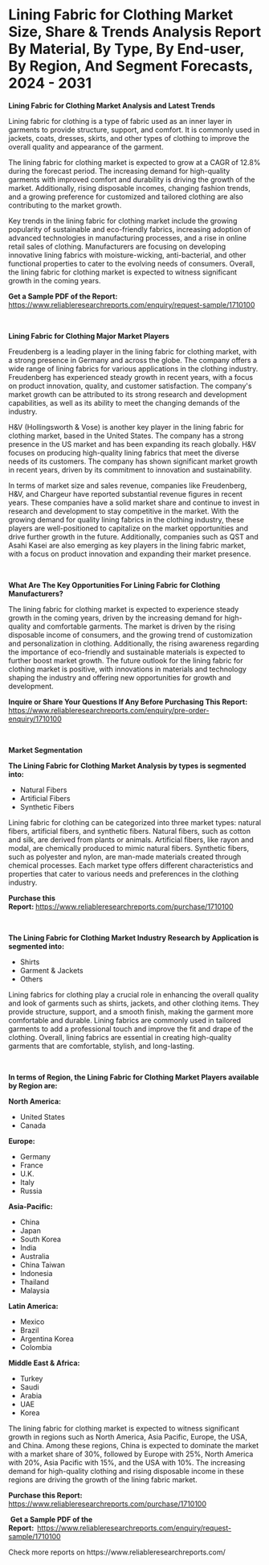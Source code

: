 <p><h1>Lining Fabric for Clothing Market Size, Share & Trends Analysis Report By Material, By Type, By End-user, By Region, And Segment Forecasts, 2024 - 2031</h1></p><p><strong>Lining Fabric for Clothing Market Analysis and Latest Trends</strong></p>
<p><p>Lining fabric for clothing is a type of fabric used as an inner layer in garments to provide structure, support, and comfort. It is commonly used in jackets, coats, dresses, skirts, and other types of clothing to improve the overall quality and appearance of the garment.</p><p>The lining fabric for clothing market is expected to grow at a CAGR of 12.8% during the forecast period. The increasing demand for high-quality garments with improved comfort and durability is driving the growth of the market. Additionally, rising disposable incomes, changing fashion trends, and a growing preference for customized and tailored clothing are also contributing to the market growth.</p><p>Key trends in the lining fabric for clothing market include the growing popularity of sustainable and eco-friendly fabrics, increasing adoption of advanced technologies in manufacturing processes, and a rise in online retail sales of clothing. Manufacturers are focusing on developing innovative lining fabrics with moisture-wicking, anti-bacterial, and other functional properties to cater to the evolving needs of consumers. Overall, the lining fabric for clothing market is expected to witness significant growth in the coming years.</p></p>
<p><strong>Get a Sample PDF of the Report:&nbsp;</strong> <a href="https://www.reliableresearchreports.com/enquiry/request-sample/1710100">https://www.reliableresearchreports.com/enquiry/request-sample/1710100</a></p>
<p>&nbsp;</p>
<p><strong>Lining Fabric for Clothing Major Market Players</strong></p>
<p><p>Freudenberg is a leading player in the lining fabric for clothing market, with a strong presence in Germany and across the globe. The company offers a wide range of lining fabrics for various applications in the clothing industry. Freudenberg has experienced steady growth in recent years, with a focus on product innovation, quality, and customer satisfaction. The company's market growth can be attributed to its strong research and development capabilities, as well as its ability to meet the changing demands of the industry.</p><p>H&V (Hollingsworth & Vose) is another key player in the lining fabric for clothing market, based in the United States. The company has a strong presence in the US market and has been expanding its reach globally. H&V focuses on producing high-quality lining fabrics that meet the diverse needs of its customers. The company has shown significant market growth in recent years, driven by its commitment to innovation and sustainability.</p><p>In terms of market size and sales revenue, companies like Freudenberg, H&V, and Chargeur have reported substantial revenue figures in recent years. These companies have a solid market share and continue to invest in research and development to stay competitive in the market. With the growing demand for quality lining fabrics in the clothing industry, these players are well-positioned to capitalize on the market opportunities and drive further growth in the future. Additionally, companies such as QST and Asahi Kasei are also emerging as key players in the lining fabric market, with a focus on product innovation and expanding their market presence.</p></p>
<p>&nbsp;</p>
<p><strong>What Are The Key Opportunities For Lining Fabric for Clothing Manufacturers?</strong></p>
<p><p>The lining fabric for clothing market is expected to experience steady growth in the coming years, driven by the increasing demand for high-quality and comfortable garments. The market is driven by the rising disposable income of consumers, and the growing trend of customization and personalization in clothing. Additionally, the rising awareness regarding the importance of eco-friendly and sustainable materials is expected to further boost market growth. The future outlook for the lining fabric for clothing market is positive, with innovations in materials and technology shaping the industry and offering new opportunities for growth and development.</p></p>
<p><strong>Inquire or Share Your Questions If Any Before Purchasing This Report:</strong> <a href="https://www.reliableresearchreports.com/enquiry/pre-order-enquiry/1710100">https://www.reliableresearchreports.com/enquiry/pre-order-enquiry/1710100</a></p>
<p>&nbsp;</p>
<p><strong>Market Segmentation</strong></p>
<p><strong>The Lining Fabric for Clothing Market Analysis by types is segmented into:</strong></p>
<p><ul><li>Natural Fibers</li><li>Artificial Fibers</li><li>Synthetic Fibers</li></ul></p>
<p><p>Lining fabric for clothing can be categorized into three market types: natural fibers, artificial fibers, and synthetic fibers. Natural fibers, such as cotton and silk, are derived from plants or animals. Artificial fibers, like rayon and modal, are chemically produced to mimic natural fibers. Synthetic fibers, such as polyester and nylon, are man-made materials created through chemical processes. Each market type offers different characteristics and properties that cater to various needs and preferences in the clothing industry.</p></p>
<p><strong>Purchase this Report:&nbsp;</strong><a href="https://www.reliableresearchreports.com/purchase/1710100">https://www.reliableresearchreports.com/purchase/1710100</a></p>
<p>&nbsp;</p>
<p><strong>The Lining Fabric for Clothing Market Industry Research by Application is segmented into:</strong></p>
<p><ul><li>Shirts</li><li>Garment & Jackets</li><li>Others</li></ul></p>
<p><p>Lining fabrics for clothing play a crucial role in enhancing the overall quality and look of garments such as shirts, jackets, and other clothing items. They provide structure, support, and a smooth finish, making the garment more comfortable and durable. Lining fabrics are commonly used in tailored garments to add a professional touch and improve the fit and drape of the clothing. Overall, lining fabrics are essential in creating high-quality garments that are comfortable, stylish, and long-lasting.</p></p>
<p>&nbsp;</p>
<p><strong>In terms of Region, the Lining Fabric for Clothing Market Players available by Region are:</strong></p>
<p>
    <p> <strong> North America: </strong>
        <ul>
            <li>United States</li>
            <li>Canada</li>
        </ul>
        </p> 
    <p> <strong> Europe: </strong>
        <ul>
            <li>Germany</li>
            <li>France</li>
            <li>U.K.</li>
            <li>Italy</li>
            <li>Russia</li>
        </ul>
        </p> 
    <p> <strong> Asia-Pacific: </strong>
        <ul>
            <li>China</li>
            <li>Japan</li>
            <li>South Korea</li>
            <li>India</li>
            <li>Australia</li>
            <li>China Taiwan</li>
            <li>Indonesia</li>
            <li>Thailand</li>
            <li>Malaysia</li>
        </ul>
        </p> 
    <p> <strong> Latin America: </strong>
        <ul>
            <li>Mexico</li>
            <li>Brazil</li>
            <li>Argentina Korea</li>
            <li>Colombia</li>
        </ul>
        </p> 
    <p> <strong> Middle East & Africa: </strong>
        <ul>
            <li>Turkey</li>
            <li>Saudi</li>
            <li>Arabia</li>
            <li>UAE</li>
            <li>Korea</li>
        </ul>
    </p>
    </p>
<p><p>The lining fabric for clothing market is expected to witness significant growth in regions such as North America, Asia Pacific, Europe, the USA, and China. Among these regions, China is expected to dominate the market with a market share of 30%, followed by Europe with 25%, North America with 20%, Asia Pacific with 15%, and the USA with 10%. The increasing demand for high-quality clothing and rising disposable income in these regions are driving the growth of the lining fabric market.</p></p>
<p><strong>Purchase this Report: </strong><a href="https://www.reliableresearchreports.com/purchase/1710100">https://www.reliableresearchreports.com/purchase/1710100</a></p>
<p>&nbsp;<strong>Get a Sample PDF of the Report:&nbsp;&nbsp;</strong><a href="https://www.reliableresearchreports.com/enquiry/request-sample/1710100">https://www.reliableresearchreports.com/enquiry/request-sample/1710100</a></p>
<p><strong></strong></p>
<p>Check more reports on https://www.reliableresearchreports.com/</p>